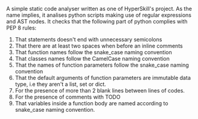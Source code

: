 A simple static code analyser written as one of HyperSkill's project. 
As the name implies, it analises python scripts making use of regular expressions and AST nodes. 
It checks that the following part of python complies with PEP 8 rules:
1. That statements doesn't end with unnecessary semicolons
2. That there are at least two spaces when before an inline comments
3. That function names follow the snake_case naming convention
4. That classes names follow the CamelCase naming convention
5. That the names of function parameters follow the snake_case naming convention
6. That the default arguments of function parameters are immutable data type, i.e they aren't a list, set or dict.
7. For the presence of more than 2 blank lines between lines of codes. 
8. For the presence of comments with TODO
9. That variables inside a function body are named according to snake_case naming convention. 
